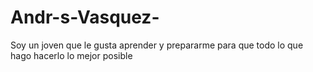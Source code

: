 # Andr-s-Vasquez-
Soy un joven que le gusta aprender y prepararme para que todo lo que hago hacerlo lo mejor posible 

